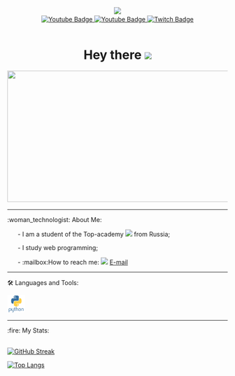 <!--
**LukinaAna/LukinaAna** is a ✨ _special_ ✨ repository because its `README.md` (this file) appears on your GitHub profile.

Here are some ideas to get you started:

- 🔭 I’m currently working on ...
- 🌱 I’m currently learning ...
- 👯 I’m looking to collaborate on ...
- 🤔 I’m looking for help with ...
- 💬 Ask me about ...
- 📫 How to reach me: ...
- 😄 Pronouns: ...
- ⚡ Fun fact: ...
-->
<div id="header" align="center">
  <img src="https://media.giphy.com/media/iCh8iLOteYr0Q/giphy.gif" width="200"/>
</div>
<div id="badges" align="center">
  <a href="https://vk.com/id222440982">
    <img src="https://img.shields.io/badge/Вконтакте-blue?logo=VK&logoColor=white&style=for-the-badge" alt="Youtube Badge"/>
  </a>
  <a href="https://www.youtube.com/channel/UCAk2kabzfClU6fiX6qFS1kA">
    <img src="https://img.shields.io/badge/YouTube-red?style=for-the-badge&logo=youtube&logoColor=white" alt="Youtube Badge"/>
  </a>
  <a href="your-linkedin-URL">
    <img src="https://img.shields.io/badge/Twitch-darkviolet?style=for-the-badge&logo=twitch&logoColor=white" alt="Twitch Badge"/>
  </a>
</div>
<div id="view_counter" align="center">
<img src="https://komarev.com/ghpvc/?username=LukinaAna&style=flat-square&color=blue" alt="" align="center"/>
</div>
<h1 align="center">
  Hey there
  <img src="https://media.giphy.com/media/hvRJCLFzcasrR4ia7z/giphy.gif" width="30px"/>
</h1>
<div align="center">
  <img src="https://media.giphy.com/media/HW3T1wWW3z2Ff2cpXO/giphy.gif" width="600" height="300"/>
</div>

---

<div>
:woman_technologist: About Me:
<ul>- I am a student of the Top-academy <img src="https://media.giphy.com/media/WUlplcMpOCEmTGBtBW/giphy.gif" width="30"> from Russia;</ul>
<ul>- I study web programming;</ul>
<ul>- :mailbox:How to reach me: 
  <a href="https://vk.com/id222440982"><img src="https://img.shields.io/badge/Вконтакте-blue?logo=VK&logoColor=white&style=flat"></a>
  <a href="mailto:lukina.anastasiya95@gmail.com?subject=subject text">E-mail</a>
  </ul>
</div>

---

:hammer_and_wrench: Languages and Tools:
<div>
  <img src="https://github.com/devicons/devicon/blob/master/icons/python/python-original-wordmark.svg" title="Java" alt="Java" width="40" height="40"/>&nbsp;
</div>

---

<div>
:fire: My Stats:
</div>
<br>

[![GitHub Streak](http://github-readme-streak-stats.herokuapp.com?user=LukinaAna&theme=tokyonight&border_radius=5&locale=ru&date_format=j%20M%5B%20Y%5D)](https://git.io/streak-stats)

[![Top Langs](https://github-readme-stats.vercel.app/api/top-langs/?username=LukinaAna&layout=compact&theme=vision-friendly-dark)](https://github.com/anuraghazra/github-readme-stats)
